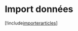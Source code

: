 # Import données

[!include[importerarticles](importdonnees.importerarticles.autogen.md)]


















































